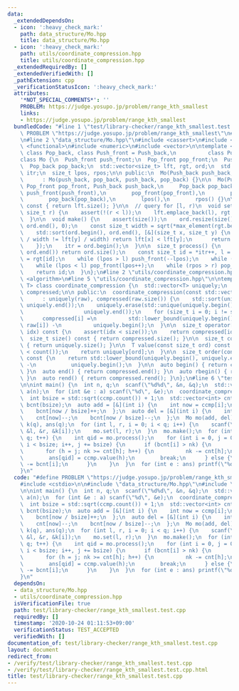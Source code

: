 ```yaml
---
data:
  _extendedDependsOn:
  - icon: ':heavy_check_mark:'
    path: data_structure/Mo.hpp
    title: data_structure/Mo.hpp
  - icon: ':heavy_check_mark:'
    path: utils/coordinate_compression.hpp
    title: utils/coordinate_compression.hpp
  _extendedRequiredBy: []
  _extendedVerifiedWith: []
  _pathExtension: cpp
  _verificationStatusIcon: ':heavy_check_mark:'
  attributes:
    '*NOT_SPECIAL_COMMENTS*': ''
    PROBLEM: https://judge.yosupo.jp/problem/range_kth_smallest
    links:
    - https://judge.yosupo.jp/problem/range_kth_smallest
  bundledCode: "#line 1 \"test/library-checker/range_kth_smallest.test.cpp\"\n#define\
    \ PROBLEM \"https://judge.yosupo.jp/problem/range_kth_smallest\"\n#include <cstdio>\n\
    \n#line 2 \"data_structure/Mo.hpp\"\n#include <cassert>\n#include <cmath>\n#include\
    \ <functional>\n#include <numeric>\n#include <vector>\n\ntemplate <class Push_back,\
    \ class Pop_back, class Push_front = Push_back,\n          class Pop_front = Pop_back>\n\
    class Mo {\n  Push_front push_front;\n  Pop_front pop_front;\n  Push_back push_back;\n\
    \  Pop_back pop_back;\n  std::vector<size_t> lft, rgt, ord;\n  std::vector<size_t>::iterator\
    \ itr;\n  size_t lpos, rpos;\n\n public:\n  Mo(Push_back push_back, Pop_back pop_back)\n\
    \      : Mo(push_back, pop_back, push_back, pop_back) {}\n\n  Mo(Push_front push_front,\
    \ Pop_front pop_front, Push_back push_back,\n     Pop_back pop_back)\n      :\
    \ push_front(push_front),\n        pop_front(pop_front),\n        push_back(push_back),\n\
    \        pop_back(pop_back),\n        lpos(),\n        rpos() {}\n\n  size_t size()\
    \ const { return lft.size(); }\n\n  // query for [l, r)\n  void set(size_t l,\
    \ size_t r) {\n    assert(!(r < l));\n    lft.emplace_back(l), rgt.emplace_back(r);\n\
    \  }\n\n  void make() {\n    assert(size());\n    ord.resize(size());\n    iota(ord.begin(),\
    \ ord.end(), 0);\n    const size_t width = sqrt(*max_element(rgt.begin(), rgt.end()));\n\
    \    std::sort(ord.begin(), ord.end(), [&](size_t x, size_t y) {\n      if (lft[x]\
    \ / width != lft[y] / width) return lft[x] < lft[y];\n      return rgt[x] < rgt[y];\n\
    \    });\n    itr = ord.begin();\n  }\n\n  size_t process() {\n    if (itr ==\
    \ ord.end()) return ord.size();\n    const size_t id = *itr++, l = lft[id], r\
    \ = rgt[id];\n    while (lpos > l) push_front(--lpos);\n    while (rpos < r) push_back(rpos++);\n\
    \    while (lpos < l) pop_front(lpos++);\n    while (rpos > r) pop_back(--rpos);\n\
    \    return id;\n  }\n};\n#line 2 \"utils/coordinate_compression.hpp\"\n#include\
    \ <algorithm>\n#line 5 \"utils/coordinate_compression.hpp\"\n\ntemplate <class\
    \ T> class coordinate_compression {\n  std::vector<T> uniquely;\n  std::vector<size_t>\
    \ compressed;\n\n public:\n  coordinate_compression(const std::vector<T> &raw)\n\
    \      : uniquely(raw), compressed(raw.size()) {\n    std::sort(uniquely.begin(),\
    \ uniquely.end());\n    uniquely.erase(std::unique(uniquely.begin(), uniquely.end()),\n\
    \                   uniquely.end());\n    for (size_t i = 0; i != size(); ++i)\n\
    \      compressed[i] =\n          std::lower_bound(uniquely.begin(), uniquely.end(),\
    \ raw[i]) -\n          uniquely.begin();\n  }\n\n  size_t operator[](const size_t\
    \ idx) const {\n    assert(idx < size());\n    return compressed[idx];\n  }\n\n\
    \  size_t size() const { return compressed.size(); }\n\n  size_t count() const\
    \ { return uniquely.size(); }\n\n  T value(const size_t ord) const {\n    assert(ord\
    \ < count());\n    return uniquely[ord];\n  }\n\n  size_t order(const T &value)\
    \ const {\n    return std::lower_bound(uniquely.begin(), uniquely.end(), value)\
    \ -\n           uniquely.begin();\n  }\n\n  auto begin() { return compressed.begin();\
    \ }\n  auto end() { return compressed.end(); }\n  auto rbegin() { return compressed.rbegin();\
    \ }\n  auto rend() { return compressed.rend(); }\n};\n#line 6 \"test/library-checker/range_kth_smallest.test.cpp\"\
    \n\nint main() {\n  int n, q;\n  scanf(\"%d%d\", &n, &q);\n  std::vector<int>\
    \ a(n);\n  for (int &e : a) scanf(\"%d\", &e);\n  coordinate_compression ccmp(a);\n\
    \  int bsize = std::sqrt(ccmp.count()) + 1;\n  std::vector<int> cnt(ccmp.count()),\
    \ bcnt(bsize);\n  auto add = [&](int i) {\n    int now = ccmp[i];\n    cnt[now]++;\n\
    \    bcnt[now / bsize]++;\n  };\n  auto del = [&](int i) {\n    int now = ccmp[i];\n\
    \    cnt[now]--;\n    bcnt[now / bsize]--;\n  };\n  Mo mo(add, del);\n  std::vector<int>\
    \ k(q), ans(q);\n  for (int l, r, i = 0; i < q; i++) {\n    scanf(\"%d%d%d\",\
    \ &l, &r, &k[i]);\n    mo.set(l, r);\n  }\n  mo.make();\n  for (int t = 0; t <\
    \ q; t++) {\n    int qid = mo.process();\n    for (int i = 0, j = 0, nk = k[qid];\
    \ i < bsize; i++, j += bsize) {\n      if (bcnt[i] > nk) {\n        int h;\n \
    \       for (h = j; nk >= cnt[h]; h++) {\n          nk -= cnt[h];\n        }\n\
    \        ans[qid] = ccmp.value(h);\n        break;\n      } else {\n        nk\
    \ -= bcnt[i];\n      }\n    }\n  }\n  for (int e : ans) printf(\"%d\\n\", e);\n\
    }\n"
  code: "#define PROBLEM \"https://judge.yosupo.jp/problem/range_kth_smallest\"\n\
    #include <cstdio>\n\n#include \"data_structure/Mo.hpp\"\n#include \"utils/coordinate_compression.hpp\"\
    \n\nint main() {\n  int n, q;\n  scanf(\"%d%d\", &n, &q);\n  std::vector<int>\
    \ a(n);\n  for (int &e : a) scanf(\"%d\", &e);\n  coordinate_compression ccmp(a);\n\
    \  int bsize = std::sqrt(ccmp.count()) + 1;\n  std::vector<int> cnt(ccmp.count()),\
    \ bcnt(bsize);\n  auto add = [&](int i) {\n    int now = ccmp[i];\n    cnt[now]++;\n\
    \    bcnt[now / bsize]++;\n  };\n  auto del = [&](int i) {\n    int now = ccmp[i];\n\
    \    cnt[now]--;\n    bcnt[now / bsize]--;\n  };\n  Mo mo(add, del);\n  std::vector<int>\
    \ k(q), ans(q);\n  for (int l, r, i = 0; i < q; i++) {\n    scanf(\"%d%d%d\",\
    \ &l, &r, &k[i]);\n    mo.set(l, r);\n  }\n  mo.make();\n  for (int t = 0; t <\
    \ q; t++) {\n    int qid = mo.process();\n    for (int i = 0, j = 0, nk = k[qid];\
    \ i < bsize; i++, j += bsize) {\n      if (bcnt[i] > nk) {\n        int h;\n \
    \       for (h = j; nk >= cnt[h]; h++) {\n          nk -= cnt[h];\n        }\n\
    \        ans[qid] = ccmp.value(h);\n        break;\n      } else {\n        nk\
    \ -= bcnt[i];\n      }\n    }\n  }\n  for (int e : ans) printf(\"%d\\n\", e);\n\
    }\n"
  dependsOn:
  - data_structure/Mo.hpp
  - utils/coordinate_compression.hpp
  isVerificationFile: true
  path: test/library-checker/range_kth_smallest.test.cpp
  requiredBy: []
  timestamp: '2020-10-24 01:11:53+09:00'
  verificationStatus: TEST_ACCEPTED
  verifiedWith: []
documentation_of: test/library-checker/range_kth_smallest.test.cpp
layout: document
redirect_from:
- /verify/test/library-checker/range_kth_smallest.test.cpp
- /verify/test/library-checker/range_kth_smallest.test.cpp.html
title: test/library-checker/range_kth_smallest.test.cpp
---
```

